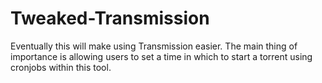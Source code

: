 # Tweaked-Transmission

Eventually this will make using Transmission easier. The main thing of importance is allowing users to set a time in which to start a torrent using cronjobs within this tool.
